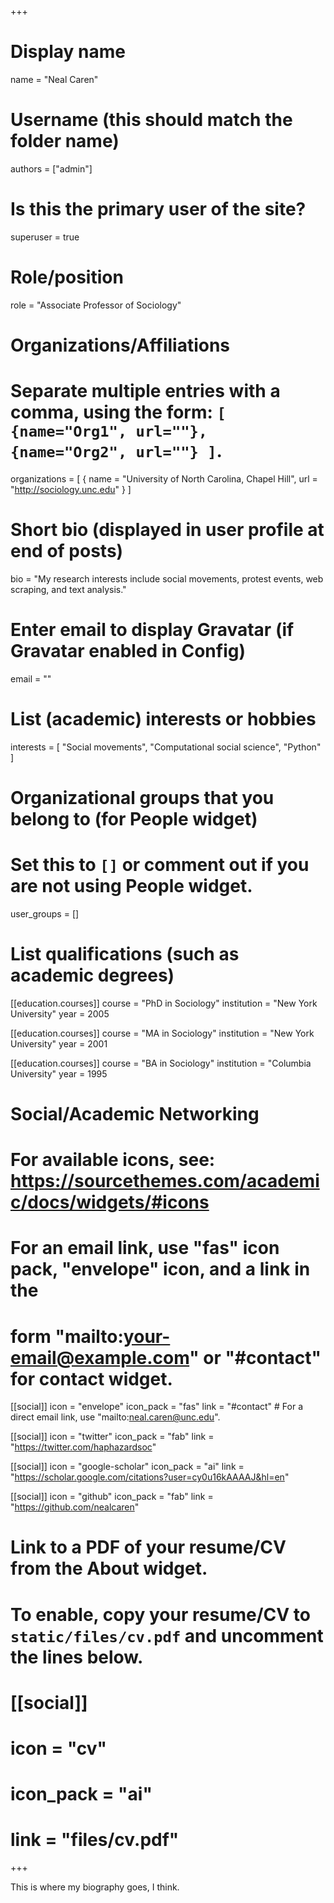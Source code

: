 +++
# Display name
name = "Neal Caren"

# Username (this should match the folder name)
authors = ["admin"]

# Is this the primary user of the site?
superuser = true

# Role/position
role = "Associate Professor of Sociology"

# Organizations/Affiliations
#   Separate multiple entries with a comma, using the form: `[ {name="Org1", url=""}, {name="Org2", url=""} ]`.
organizations = [ { name = "University of North Carolina, Chapel Hill", url = "http://sociology.unc.edu" } ]

# Short bio (displayed in user profile at end of posts)
bio = "My research interests include social movements, protest events, web scraping, and text analysis."

# Enter email to display Gravatar (if Gravatar enabled in Config)
email = ""

# List (academic) interests or hobbies
interests = [
  "Social movements",
  "Computational social science",
  "Python"
]

# Organizational groups that you belong to (for People widget)
#   Set this to `[]` or comment out if you are not using People widget.
user_groups = []

# List qualifications (such as academic degrees)
[[education.courses]]
  course = "PhD in Sociology"
  institution = "New York University"
  year = 2005

[[education.courses]]
  course = "MA in Sociology"
  institution = "New York University"
  year = 2001

[[education.courses]]
  course = "BA in Sociology"
  institution = "Columbia University"
  year = 1995

# Social/Academic Networking
# For available icons, see: https://sourcethemes.com/academic/docs/widgets/#icons
#   For an email link, use "fas" icon pack, "envelope" icon, and a link in the
#   form "mailto:your-email@example.com" or "#contact" for contact widget.

[[social]]
  icon = "envelope"
  icon_pack = "fas"
  link = "#contact"  # For a direct email link, use "mailto:neal.caren@unc.edu".

[[social]]
  icon = "twitter"
  icon_pack = "fab"
  link = "https://twitter.com/haphazardsoc"

[[social]]
  icon = "google-scholar"
  icon_pack = "ai"
  link = "https://scholar.google.com/citations?user=cy0u16kAAAAJ&hl=en"

[[social]]
  icon = "github"
  icon_pack = "fab"
  link = "https://github.com/nealcaren"

# Link to a PDF of your resume/CV from the About widget.
# To enable, copy your resume/CV to `static/files/cv.pdf` and uncomment the lines below.
# [[social]]
#   icon = "cv"
#   icon_pack = "ai"
#   link = "files/cv.pdf"

+++

This is where my biography goes, I think.
